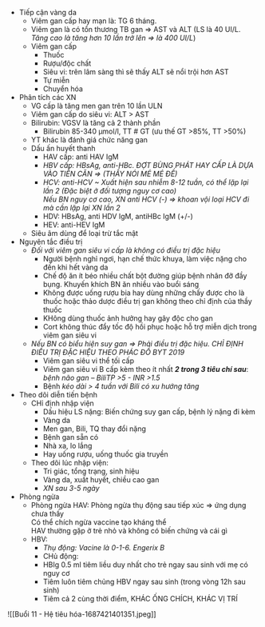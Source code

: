 - Tiếp cận vàng da
	- Viêm gan cấp hay mạn là: TG 6 tháng.
	- Viêm gan là có tổn thương TB gan => AST và ALT (LS là 40 UI/L. _Tăng cao là tăng hơn 10 lần trở lên => là 400 UI/L_)
	- Viêm gan cấp
		- Thuốc
		- Rượu/độc chất
		- Siêu vi: trên lâm sàng thì sẽ thấy ALT sẽ nổi trội hơn AST
		- Tự miễn
		- Chuyển hóa
- Phân tích các XN
	- VG cấp là tăng men gan trên 10 lần ULN
	- Viêm gan cấp do siêu vi: ALT > AST
	- Bilirubin: VGSV là tăng cả 2 thành phần
		- Bilirubin 85-340 µmol/l, TT # GT (ưu thế GT >85%, TT >50%)
	- YT khác là đánh giá chức năng gan
	- Dấu ấn huyết thanh
		- HAV cấp: anti HAV IgM
		- _HBV cấp: HBsAg, anti-HBc. ĐỢT BÙNG PHÁT HAY CẤP LÀ DỰA VÀO TIỀN CĂN => (THẦY NÓI MÉ MÉ ĐỀ)_
		- _HCV: anti-HCV ~ Xuất hiện sau nhiễm 8-12 tuần, có thể lặp lại lần 2 (Đặc biệt ở đối tượng nguy cơ cao)  
		Nếu BN nguy cơ cao, XN anti HCV (-) => khoan vội loại HCV đi mà cần lặp lại XN lần 2_
		- HDV: HBsAg, anti HDV IgM, antiHBc IgM (+/-)
		- HEV: anti-HEV IgM
	- Siêu âm dùng để loại trừ tắc mật
- Nguyên tắc điều trị
	- _Đối với viêm gan siêu vi cấp là không có điều trị đặc hiệu_
		- Người bệnh nghỉ ngơi, hạn chế thức khuya, làm việc nặng cho đến khi hết vàng da
		- Chế độ ăn ít béo nhiều chất bột đường giúp bệnh nhân đỡ đầy bụng. Khuyến khích BN ăn nhiều vào buổi sáng
		- Không được uống rượu bia hay dùng những chấy được cho là thuốc hoặc thảo dược điều trị gan không theo chỉ định của thầy thuốc
		- KHông dùng thuốc ảnh hưởng hay gây độc cho gan
		- Cort không thúc đẩy tốc độ hồi phục hoặc hỗ trợ miễn dịch trong viêm gan siêu vi
	- _Nếu BN có biểu hiện suy gan => Phải điều trị đặc hiệu. CHỈ ĐỊNH ĐIỀU TRỊ ĐẶC HIỆU THEO PHÁC ĐỒ BYT 2019_
		- Viêm gan siêu vi thể tối cấp
		- Viêm gan siêu vi B cấp kèm theo ít nhất **_2 trong 3 tiêu chí sau_**: _bệnh não gan – BiliTP >5 - INR >1.5_
		- Bệnh _kéo dài > 4 tuần với Bili có xu hướng tăng_
- Theo dõi diễn tiến bệnh
	- CHỉ định nhập viện
		- Dấu hiệu LS nặng: Biến chứng suy gan cấp, bệnh lý nặng đi kèm
		- Vàng da
		- Men gan, Bili, TQ thay đổi nặng
		- Bệnh gan sẵn có
		- Nhà xa, lo lắng
		- Hay uống rượu, uống thuốc gia truyền
	- Theo dõi lúc nhập viện:
		- Tri giác, tổng trạng, sinh hiệu
		- Vàng da, xuất huyết, chiều cao gan
		- _XN sau 3-5 ngày_
- Phòng ngừa
	- Phòng ngừa HAV: Phòng ngừa thụ động sau tiếp xúc => ứng dụng chưa thấy  
	Có thể chích ngừa vaccine tạo kháng thể  
	HAV thường gặp ở trẻ nhỏ và không có biến chứng và cái gì
	- HBV:
		- _Thụ động: Vacine là 0-1-6. Engerix B_
		- CHủ động:
		- HBIg 0.5 ml tiêm liều duy nhất cho trẻ ngay sau sinh với mẹ có nguy cơ
		- Tiêm luôn tiêm chủng HBV ngay sau sinh (trong vòng 12h sau sinh)
		- Tiêm cả 2 cùng thời điểm, KHÁC ỐNG CHÍCH, KHÁC VỊ TRÍ

![[Buổi 11 - Hệ tiêu hóa-1687421401351.jpeg]]